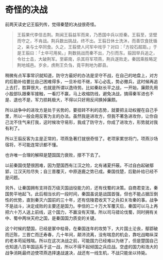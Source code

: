 # 奇怪的决战


前两天读史记王翦列传，觉得秦楚的决战很奇怪。

>王翦果代李信击荆。荆闻王翦益军而来，乃悉国中兵以拒秦。王翦至，坚壁而守之，不肯战。荆兵数出挑战，终不出。王翦日休士洗沐，而善饮食抚循之，亲与士卒同食。久之，王翦使人问军中戏乎？对曰：「方投石超距。」于是王翦曰：「士卒可用矣。」荆数挑战而秦不出，乃引而东。翦因举兵追之，令壮士击，大破荆军。至蕲南，杀其将军项燕，荆兵遂败走。秦因乘胜略定荆地城邑。岁余，虏荆王负刍，竟平荆地为郡县。

稍微有点军事常识就知道，防守方最好的办法是坚守不战，在自己的地盘上，对方的后勤补给要比自己困难得多，一旦补给不继，军心必乱，势必撤兵，这时候再追上去打，胜算很大，也就是所谓以逸待劳。比如秦赵长平之战，一开始，廉颇先用小股部队跟秦军接触，一看打不赢，马上收缩防线，避免决战，搞得秦军进也不是、退也不是，军力损耗极大，不得以只好用反间换掉廉颇。

所以战争中的进攻方是处于劣势的，要扭转不利的态势，就要把主动权握在自己手里，所以一般会用反客为主的办法。虽然我是进攻方，但我不著急进攻你，让你自己沈不住气来打我，这时候攻守易形，我成了防守方，你成了进攻方，形势就对我有利了。

所以王翦反客为主是正常的，项燕急著打就很奇怪了。老项家累世将门，项燕沙场宿将，不可能连常识都不懂。

也许唯一合理的解释是楚国国力衰败，撑不下去了。

以前秦国伐楚很困难，因为楚国西有江汉之险，北有诸夏扞蔽。不过自白起破鄢郢，江汉天险尽失；自三晋覆灭，中原逐鹿之势已成。秦国伐楚，后勤补给已经不是问题。

另外，让秦国拥有支持百万级灭国战役能力的，还有伐蜀的决策。自商君变法，秦国势平地起飞，此后相当长的一段时间，秦国虽说是战国首强，但也不能占据压倒性的优势，直到秦灭六国前的三十年，还有信陵君收天下之兵扣关攻秦的事。战争不是战斗，决定成败的主要还是国力。李信的二十万大军覆灭后，秦国可以马上再把六十万人送上前线，这个国力，不赢没有天理。所以司马错论伐蜀，同时拥有关中、蜀中两块天府之国，是秦国国力质变的关键。

这个时候的楚国，已经是冢中枯骨。在秦国连年的攻势下，大片国土沦丧，鄢郢破而迁陈，三晋亡而迁寿春，几十年间，颠沛流离，没有喘息的机会，靠吃战略纵深的老本苟延残喘。所以在这次决战之前，可能国力已经难以为继了，但是楚国自己也知道八百年国运系于这一战，所以不得不起倾国之兵应战。空虚的国力和浩大的战争消耗最终迫使项燕选择速战速决，战还有一线生机，不战只能坐以待毙。

